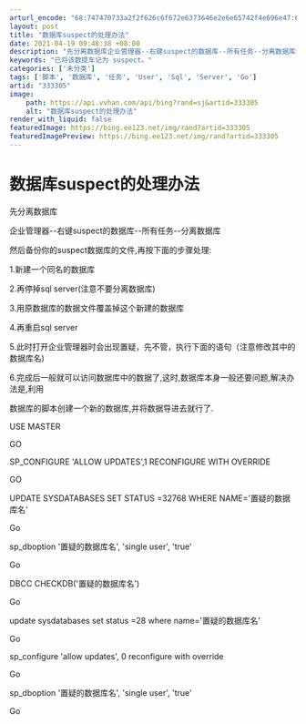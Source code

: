 ```yaml
---
arturl_encode: "68:747470733a2f2f626c6f672e6373646e2e6e65742f4e696e47:6f6f2f61727469636c652f64657461696c732f333333333035"
layout: post
title: "数据库suspect的处理办法"
date: 2021-04-19 09:48:38 +08:00
description: "先分离数据库企业管理器--右键suspect的数据库--所有任务--分离数据库然后备"
keywords: "已将该数提车记为 suspect。"
categories: ['未分类']
tags: ['脚本', '数据库', '任务', 'User', 'Sql', 'Server', 'Go']
artid: "333305"
image:
    path: https://api.vvhan.com/api/bing?rand=sj&artid=333305
    alt: "数据库suspect的处理办法"
render_with_liquid: false
featuredImage: https://bing.ee123.net/img/rand?artid=333305
featuredImagePreview: https://bing.ee123.net/img/rand?artid=333305
---
```


# 数据库suspect的处理办法

先分离数据库

企业管理器--右键suspect的数据库--所有任务--分离数据库

然后备份你的suspect数据库的文件,再按下面的步骤处理:

1.新建一个同名的数据库

2.再停掉sql server(注意不要分离数据库)

3.用原数据库的数据文件覆盖掉这个新建的数据库

4.再重启sql server

5.此时打开企业管理器时会出现置疑，先不管，执行下面的语句（注意修改其中的数据库名)

6.完成后一般就可以访问数据库中的数据了,这时,数据库本身一般还要问题,解决办法是,利用
  
数据库的脚本创建一个新的数据库,并将数据导进去就行了.

USE MASTER
  
GO

SP\_CONFIGURE 'ALLOW UPDATES',1 RECONFIGURE WITH OVERRIDE
  
GO

UPDATE SYSDATABASES SET STATUS =32768 WHERE NAME='置疑的数据库名'
  
Go

sp\_dboption '置疑的数据库名', 'single user', 'true'
  
Go

DBCC CHECKDB('置疑的数据库名')
  
Go

update sysdatabases set status =28 where name='置疑的数据库名'
  
Go

sp\_configure 'allow updates', 0 reconfigure with override
  
Go

sp\_dboption '置疑的数据库名', 'single user', 'true'
  
Go